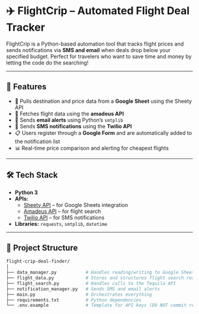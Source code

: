 # ✈️ FlightCrip – Automated Flight Deal Tracker

FlightCrip is a Python-based automation tool that tracks flight prices and sends notifications via **SMS and email** when deals drop below your specified budget. Perfect for travelers who want to save time and money by letting the code do the searching!

---

## 🚀 Features

- 🧾 Pulls destination and price data from a **Google Sheet** using the Sheety API
- 🔎 Fetches flight data using the **amadeus API** 
- 📩 Sends **email alerts** using Python’s `smtplib`
- 📱 Sends **SMS notifications** using the **Twilio API**
- 📋 Users register through a **Google Form** and are automatically added to the notification list
- 📊 Real-time price comparison and alerting for cheapest flights

---

## 🛠️ Tech Stack

- **Python 3**
- **APIs:**  
  - [Sheety API](https://sheety.co/) – for Google Sheets integration  
  - [Amadeus API](https://tequila.kiwi.com/) – for flight search  
  - [Twilio API](https://www.twilio.com/) – for SMS notifications  
- **Libraries:** `requests`, `smtplib`, `datetime`

---

## 📂 Project Structure

```bash
flight-crip-deal-finder/
│
├── data_manager.py           # Handles reading/writing to Google Sheets
├── flight_data.py            # Stores and structures flight search results
├── flight_search.py          # Handles calls to the Tequila API
├── notification_manager.py   # Sends SMS and email alerts
├── main.py                   # Orchestrates everything
├── requirements.txt          # Python dependencies
└── .env.example              # Template for API keys (DO NOT commit real secrets)

